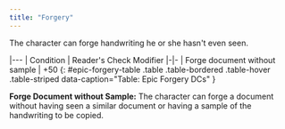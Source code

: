```yaml
---
title: "Forgery"
---
```

The character can forge handwriting he or she hasn't even seen.

|---
| Condition | Reader's Check Modifier
|-|-
| Forge document without sample | +50
{: #epic-forgery-table .table .table-bordered .table-hover .table-striped data-caption="Table: Epic Forgery DCs" }

**Forge Document without Sample:** The character can forge a document without having seen a similar document or having a sample of the handwriting to be copied.
